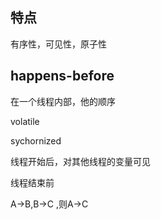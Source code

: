 ## 特点

有序性，可见性，原子性





## happens-before

在一个线程内部，他的顺序

volatile

sychornized


线程开始后，对其他线程的变量可见

线程结束前

A->B,B->C ,则A->C



